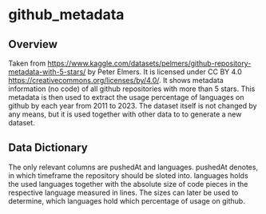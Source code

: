 # github_metadata

## Overview

Taken from https://www.kaggle.com/datasets/pelmers/github-repository-metadata-with-5-stars/ by Peter Elmers. It is licensed under CC BY 4.0 https://creativecommons.org/licenses/by/4.0/. It shows metadata information (no code) of all github repositories with more than 5 stars. This metadata is then used to extract the usage percentage of languages on github by each year from 2011 to 2023. The dataset itself is not changed by any means, but it is used together with other data to to generate a new dataset.

## Data Dictionary

The only relevant columns are pushedAt and languages. pushedAt denotes, in which timeframe the repository should be sloted into. languages holds the used languages together with the absolute size of code pieces in the respective language measured in lines. The sizes can later be used to determine, which languages hold which percentage of usage on github.